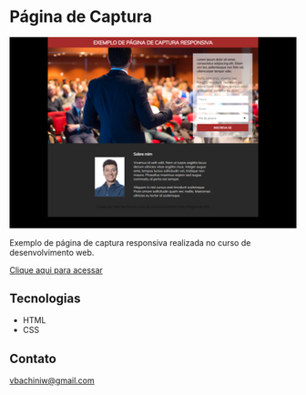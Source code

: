 # Página de Captura 

![preview](./.github/preview.png)

Exemplo de página de captura responsiva realizada no curso de desenvolvimento web.

[Clique aqui para acessar](https://vitorbachini.github.io/pagina-de-captura/)

## Tecnologias

- HTML
- CSS

## Contato

vbachiniw@gmail.com